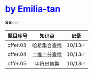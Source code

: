 <h1 style="color:blue;">by Emilia-tan</h1>

❌❌✅✅

|题目序号|知识点|记录|
|:----|:--------:|:--------:|
|offer.03|哈希集合查找|10/13✅|
|offer.04|二维二分查找|10/13✅|
|offer.05|字符串替换|10/13✅|

